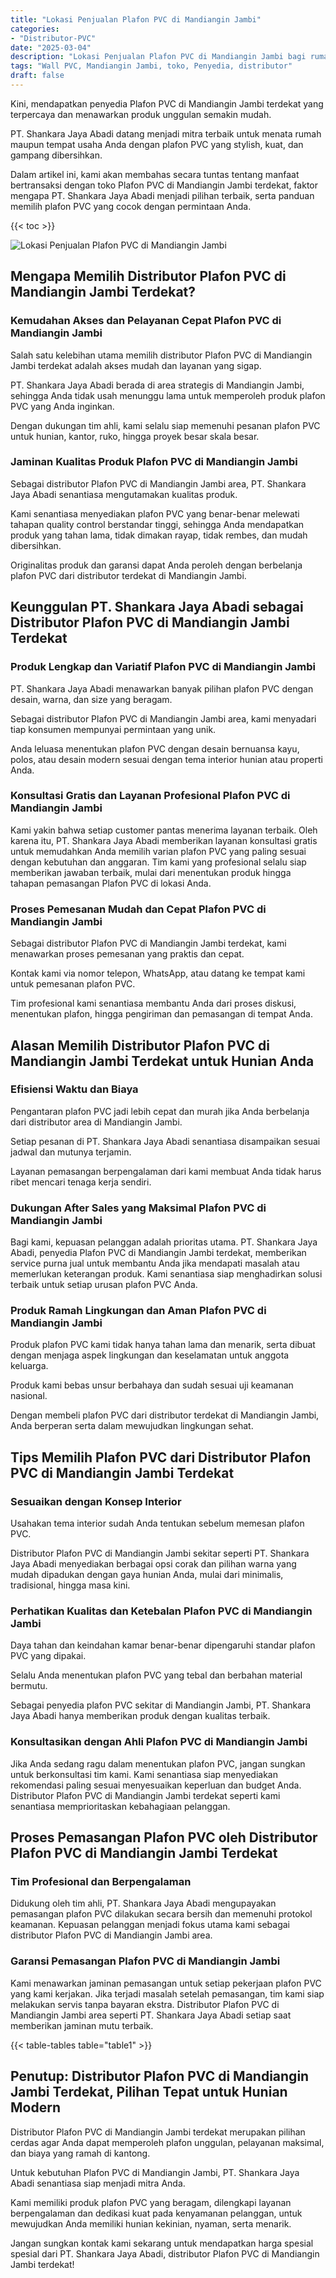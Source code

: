 ```yaml
---
title: "Lokasi Penjualan Plafon PVC di Mandiangin Jambi"
categories: 
- "Distributor-PVC"
date: "2025-03-04"
description: "Lokasi Penjualan Plafon PVC di Mandiangin Jambi bagi rumah, kantor, dan ritel. Produk terbaik, pilihan motif, pilihan warna elegan, beserta layanan instalasi ditangani oleh tenaga ahli profesional serta jaminan resmi!|Layanan penjualan Plafon PVC di Mandiangin Jambi bagi keperluan hunian, kantor, atau gerai, dengan panel unggulan dan instalasi oleh teknisi berpengalaman dan garansi resmi.|Alternatif Plafon PVC di Mandiangin Jambi yang terpercaya untuk rumah, perkantoran, dan toko, bersama panel terbaik dan penempatan dikerjakan oleh tenaga ahli berpengalaman dan jaminan resmi.|Distribusi Plafon PVC di Mandiangin Jambi bagi hunian, perkantoran, dan gerai, dengan produk terbaik dan instalasi oleh teknisi ahli, dilengkapi dengan jaminan resmi.}"
tags: "Wall PVC, Mandiangin Jambi, toko, Penyedia, distributor"
draft: false
---
```


Kini, mendapatkan penyedia Plafon PVC di Mandiangin Jambi terdekat yang terpercaya dan menawarkan produk unggulan semakin mudah.

PT. Shankara Jaya Abadi datang menjadi mitra terbaik untuk menata rumah maupun tempat usaha Anda dengan plafon PVC yang stylish, kuat, dan gampang dibersihkan.

Dalam artikel ini, kami akan membahas secara tuntas tentang manfaat bertransaksi dengan toko Plafon PVC di Mandiangin Jambi terdekat, faktor mengapa PT. Shankara Jaya Abadi menjadi pilihan terbaik, serta panduan memilih plafon PVC yang cocok dengan permintaan Anda.

{{< toc >}}

![Lokasi Penjualan Plafon PVC di Mandiangin Jambi](/images/Distributor-PVC/Lokasi-Penjualan-Plafon-PVC-di-Mandiangin-Jambi.png)


## Mengapa Memilih Distributor Plafon PVC di Mandiangin Jambi Terdekat?

### Kemudahan Akses dan Pelayanan Cepat Plafon PVC di Mandiangin Jambi

Salah satu kelebihan utama memilih distributor Plafon PVC di Mandiangin Jambi terdekat adalah akses mudah dan layanan yang sigap.

PT. Shankara Jaya Abadi berada di area strategis di Mandiangin Jambi, sehingga Anda tidak usah menunggu lama untuk memperoleh produk plafon PVC yang Anda inginkan.

Dengan dukungan tim ahli, kami selalu siap memenuhi pesanan plafon PVC untuk hunian, kantor, ruko, hingga proyek besar skala besar.

### Jaminan Kualitas Produk Plafon PVC di Mandiangin Jambi

Sebagai distributor Plafon PVC di Mandiangin Jambi area, PT. Shankara Jaya Abadi senantiasa mengutamakan kualitas produk.

Kami senantiasa menyediakan plafon PVC yang benar-benar melewati tahapan quality control berstandar tinggi, sehingga Anda mendapatkan produk yang tahan lama, tidak dimakan rayap, tidak rembes, dan mudah dibersihkan.

Originalitas produk dan garansi dapat Anda peroleh dengan berbelanja plafon PVC dari distributor terdekat di Mandiangin Jambi.

## Keunggulan PT. Shankara Jaya Abadi sebagai Distributor Plafon PVC di Mandiangin Jambi Terdekat

### Produk Lengkap dan Variatif Plafon PVC di Mandiangin Jambi

PT. Shankara Jaya Abadi menawarkan banyak pilihan plafon PVC dengan desain, warna, dan size yang beragam.

Sebagai distributor Plafon PVC di Mandiangin Jambi area, kami menyadari tiap konsumen mempunyai permintaan yang unik.

Anda leluasa menentukan plafon PVC dengan desain bernuansa kayu, polos, atau desain modern sesuai dengan tema interior hunian atau properti Anda.

### Konsultasi Gratis dan Layanan Profesional Plafon PVC di Mandiangin Jambi

Kami yakin bahwa setiap customer pantas menerima layanan terbaik. Oleh karena itu, PT. Shankara Jaya Abadi memberikan layanan konsultasi gratis untuk memudahkan Anda memilih varian plafon PVC yang paling sesuai dengan kebutuhan dan anggaran. Tim kami yang profesional selalu siap memberikan jawaban terbaik, mulai dari menentukan produk hingga tahapan pemasangan Plafon PVC di lokasi Anda.

### Proses Pemesanan Mudah dan Cepat Plafon PVC di Mandiangin Jambi

Sebagai distributor Plafon PVC di Mandiangin Jambi terdekat, kami menawarkan proses pemesanan yang praktis dan cepat.

Kontak kami via nomor telepon, WhatsApp, atau datang ke tempat kami untuk pemesanan plafon PVC.

Tim profesional kami senantiasa membantu Anda dari proses diskusi, menentukan plafon, hingga pengiriman dan pemasangan di tempat Anda.

## Alasan Memilih Distributor Plafon PVC di Mandiangin Jambi Terdekat untuk Hunian Anda

### Efisiensi Waktu dan Biaya

Pengantaran plafon PVC jadi lebih cepat dan murah jika Anda berbelanja dari distributor area di Mandiangin Jambi.

Setiap pesanan di PT. Shankara Jaya Abadi senantiasa disampaikan sesuai jadwal dan mutunya terjamin.

Layanan pemasangan berpengalaman dari kami membuat Anda tidak harus ribet mencari tenaga kerja sendiri.

### Dukungan After Sales yang Maksimal Plafon PVC di Mandiangin Jambi

Bagi kami, kepuasan pelanggan adalah prioritas utama. PT. Shankara Jaya Abadi, penyedia Plafon PVC di Mandiangin Jambi terdekat, memberikan service purna jual untuk membantu Anda jika mendapati masalah atau memerlukan keterangan produk. Kami senantiasa siap menghadirkan solusi terbaik untuk setiap urusan plafon PVC Anda.

### Produk Ramah Lingkungan dan Aman Plafon PVC di Mandiangin Jambi

Produk plafon PVC kami tidak hanya tahan lama dan menarik, serta dibuat dengan menjaga aspek lingkungan dan keselamatan untuk anggota keluarga.

Produk kami bebas unsur berbahaya dan sudah sesuai uji keamanan nasional.

Dengan membeli plafon PVC dari distributor terdekat di Mandiangin Jambi, Anda berperan serta dalam mewujudkan lingkungan sehat.

## Tips Memilih Plafon PVC dari Distributor Plafon PVC di Mandiangin Jambi Terdekat

### Sesuaikan dengan Konsep Interior

Usahakan tema interior sudah Anda tentukan sebelum memesan plafon PVC.

Distributor Plafon PVC di Mandiangin Jambi sekitar seperti PT. Shankara Jaya Abadi menyediakan berbagai opsi corak dan pilihan warna yang mudah dipadukan dengan gaya hunian Anda, mulai dari minimalis, tradisional, hingga masa kini.

### Perhatikan Kualitas dan Ketebalan Plafon PVC di Mandiangin Jambi

Daya tahan dan keindahan kamar benar-benar dipengaruhi standar plafon PVC yang dipakai.

Selalu Anda menentukan plafon PVC yang tebal dan berbahan material bermutu.

Sebagai penyedia plafon PVC sekitar di Mandiangin Jambi, PT. Shankara Jaya Abadi hanya memberikan produk dengan kualitas terbaik.

### Konsultasikan dengan Ahli Plafon PVC di Mandiangin Jambi

Jika Anda sedang ragu dalam menentukan plafon PVC, jangan sungkan untuk berkonsultasi tim kami. Kami senantiasa siap menyediakan rekomendasi paling sesuai menyesuaikan keperluan dan budget Anda. Distributor Plafon PVC di Mandiangin Jambi terdekat seperti kami senantiasa memprioritaskan kebahagiaan pelanggan.

## Proses Pemasangan Plafon PVC oleh Distributor Plafon PVC di Mandiangin Jambi Terdekat

### Tim Profesional dan Berpengalaman

Didukung oleh tim ahli, PT. Shankara Jaya Abadi mengupayakan pemasangan plafon PVC dilakukan secara bersih dan memenuhi protokol keamanan. Kepuasan pelanggan menjadi fokus utama kami sebagai distributor Plafon PVC di Mandiangin Jambi area.

### Garansi Pemasangan Plafon PVC di Mandiangin Jambi

Kami menawarkan jaminan pemasangan untuk setiap pekerjaan plafon PVC yang kami kerjakan. Jika terjadi masalah setelah pemasangan, tim kami siap melakukan servis tanpa bayaran ekstra. Distributor Plafon PVC di Mandiangin Jambi area seperti PT. Shankara Jaya Abadi setiap saat memberikan jaminan mutu terbaik.

{{< table-tables table="table1" >}}

## Penutup: Distributor Plafon PVC di Mandiangin Jambi Terdekat, Pilihan Tepat untuk Hunian Modern

Distributor Plafon PVC di Mandiangin Jambi terdekat merupakan pilihan cerdas agar Anda dapat memperoleh plafon unggulan, pelayanan maksimal, dan biaya yang ramah di kantong.

Untuk kebutuhan Plafon PVC di Mandiangin Jambi, PT. Shankara Jaya Abadi senantiasa siap menjadi mitra Anda.

Kami memiliki produk plafon PVC yang beragam, dilengkapi layanan berpengalaman dan dedikasi kuat pada kenyamanan pelanggan, untuk mewujudkan Anda memiliki hunian kekinian, nyaman, serta menarik.

Jangan sungkan kontak kami sekarang untuk mendapatkan harga spesial spesial dari PT. Shankara Jaya Abadi, distributor Plafon PVC di Mandiangin Jambi terdekat!